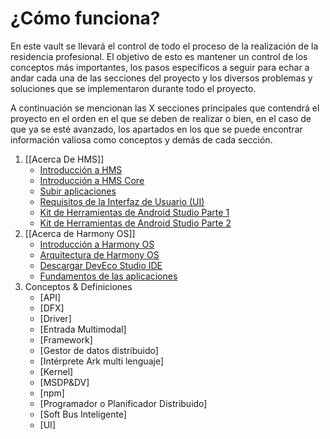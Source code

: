 
# ¿Cómo funciona?

En este vault se llevará el control de todo el proceso de la realización de la residencia profesional. El objetivo de esto es mantener un control de los conceptos más importantes, los pasos específicos a seguir para echar a andar cada una de las secciones del proyecto y los diversos problemas y soluciones que se implementaron durante todo el proyecto.

A continuación se mencionan las X secciones principales que contendrá el proyecto en el orden en el que se deben de realizar o bien, en el caso de que ya se esté avanzado, los apartados en los que se puede encontrar información valiosa como conceptos y demás de cada sección.

1.  [[Acerca De HMS]]
	- [Introducción a HMS](<HMS/Introducción a HMS.md>)
	- [Introducción a HMS Core](<HMS/Introducción a HMS Core.md>)
	- [Subir aplicaciones](<HMS/Subir aplicaciones.md>)
	- [Requisitos de la Interfaz de Usuario (UI)](<HMS/Requisitos de la Interfaz de Usuario (UI).md>)
	- [Kit de Herramientas de Android Studio Parte 1](<HMS/Kit de Herramientas de Android Studio Parte 1.md>)
	- [Kit de Herramientas de Android Studio Parte 2](<HMS/Kit de Herramientas de Android Studio Parte 2>)
2.  [[Acerca de Harmony OS]]
	- [Introducción a Harmony OS](<HarmonyOS/Introducción a Harmony OS.md>)
	- [Arquitectura de Harmony OS](<HarmonyOS/Arquitectura de Harmony OS.md>)
	- [Descargar DevEco Studio IDE](<HarmonyOS/Descargar DevEco Studio IDE.md>)
	- [Fundamentos de las aplicaciones](<HarmonyOS/Fundamentos de las aplicaciones.md>)
3. Conceptos & Definiciones
	- [API]
	- [DFX]
	- [Driver]
	- [Entrada Multimodal]
	- [Framework]
	- [Gestor de datos distribuido]
	- [Intérprete Ark multi lenguaje]
	- [Kernel]
	- [MSDP&DV]
	- [npm]
	- [Programador o Planificador Distribuido]
	- [Soft Bus Inteligente]
	- [UI]



